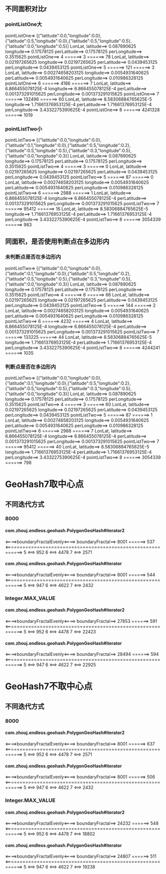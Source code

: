## 不同面积对比r
### pointListOne大
pointListOne=> [{"latitude":0.0,"longitude":0.0},{"latitude":0.5,"longitude":0.0},{"latitude":0.5,"longitude":0.5},{"latitude":0.0,"longitude":0.5}]
LonLat, latitude==> 0.087890625 longitude==> 0.17578125 perLatitude==> 0.17578125 perLongitude==> 0.3515625
pointListOne==> 4 ======> 3 ======> 78
LonLat, latitude==> 0.02197265625 longitude==> 0.02197265625 perLatitude==> 0.0439453125 perLongitude==> 0.0439453125
pointListOne==> 5 ======> 121 ======> 3
LonLat, latitude==> 0.00274658203125 longitude==> 0.0054931640625 perLatitude==> 0.0054931640625 perLongitude==> 0.010986328125
pointListOne==> 6 ======> 4186 ======> 7
LonLat, latitude==> 6.866455078125E-4 longitude==> 6.866455078125E-4 perLatitude==> 0.001373291015625 perLongitude==> 0.001373291015625
pointListOne==> 7 ======> 132496 ======> 60
LonLat, latitude==> 8.58306884765625E-5 longitude==> 1.71661376953125E-4 perLatitude==> 1.71661376953125E-4 perLongitude==> 3.4332275390625E-4
pointListOne==> 8 ======> 4241328 ======> 1019

### pointListTwo小
pointListTwo=> [{"latitude":0.0,"longitude":0.0},{"latitude":0.1,"longitude":0.0},{"latitude":0.5,"longitude":0.2},{"latitude":0.5,"longitude":0.5},{"latitude":0.3,"longitude":0.5},{"latitude":0.0,"longitude":0.3}]
LonLat, latitude==> 0.087890625 longitude==> 0.17578125 perLatitude==> 0.17578125 perLongitude==> 0.3515625
pointListTwo==> 4 ======> 3 ======> 0
LonLat, latitude==> 0.02197265625 longitude==> 0.02197265625 perLatitude==> 0.0439453125 perLongitude==> 0.0439453125
pointListTwo==> 5 ======> 87 ======> 0
LonLat, latitude==> 0.00274658203125 longitude==> 0.0054931640625 perLatitude==> 0.0054931640625 perLongitude==> 0.010986328125
pointListTwo==> 6 ======> 2988 ======> 1
LonLat, latitude==> 6.866455078125E-4 longitude==> 6.866455078125E-4 perLatitude==> 0.001373291015625 perLongitude==> 0.001373291015625
pointListTwo==> 7 ======> 95412 ======> 16
LonLat, latitude==> 8.58306884765625E-5 longitude==> 1.71661376953125E-4 perLatitude==> 1.71661376953125E-4 perLongitude==> 3.4332275390625E-4
pointListTwo==> 8 ======> 3054339 ======> 983

## 同面积，是否使用判断点在多边形内
### 未判断点是否在多边形内
pointListTwo=> [{"latitude":0.0,"longitude":0.0},{"latitude":0.1,"longitude":0.0},{"latitude":0.5,"longitude":0.2},{"latitude":0.5,"longitude":0.5},{"latitude":0.3,"longitude":0.5},{"latitude":0.0,"longitude":0.3}]
LonLat, latitude==> 0.087890625 longitude==> 0.17578125 perLatitude==> 0.17578125 perLongitude==> 0.3515625
pointListTwo==> 4 ======> 6 ======> 66
LonLat, latitude==> 0.02197265625 longitude==> 0.02197265625 perLatitude==> 0.0439453125 perLongitude==> 0.0439453125
pointListTwo==> 5 ======> 144 ======> 2
LonLat, latitude==> 0.00274658203125 longitude==> 0.0054931640625 perLatitude==> 0.0054931640625 perLongitude==> 0.010986328125
pointListTwo==> 6 ======> 4232 ======> 4
LonLat, latitude==> 6.866455078125E-4 longitude==> 6.866455078125E-4 perLatitude==> 0.001373291015625 perLongitude==> 0.001373291015625
pointListTwo==> 7 ======> 133225 ======> 44
LonLat, latitude==> 8.58306884765625E-5 longitude==> 1.71661376953125E-4 perLatitude==> 1.71661376953125E-4 perLongitude==> 3.4332275390625E-4
pointListTwo==> 8 ======> 4244241 ======> 1035
### 判断点是否在多边形内
pointListTwo=> [{"latitude":0.0,"longitude":0.0},{"latitude":0.1,"longitude":0.0},{"latitude":0.5,"longitude":0.2},{"latitude":0.5,"longitude":0.5},{"latitude":0.3,"longitude":0.5},{"latitude":0.0,"longitude":0.3}]
LonLat, latitude==> 0.087890625 longitude==> 0.17578125 perLatitude==> 0.17578125 perLongitude==> 0.3515625
pointListTwo==> 4 ======> 3 ======> 60
LonLat, latitude==> 0.02197265625 longitude==> 0.02197265625 perLatitude==> 0.0439453125 perLongitude==> 0.0439453125
pointListTwo==> 5 ======> 87 ======> 1
LonLat, latitude==> 0.00274658203125 longitude==> 0.0054931640625 perLatitude==> 0.0054931640625 perLongitude==> 0.010986328125
pointListTwo==> 6 ======> 2988 ======> 7
LonLat, latitude==> 6.866455078125E-4 longitude==> 6.866455078125E-4 perLatitude==> 0.001373291015625 perLongitude==> 0.001373291015625
pointListTwo==> 7 ======> 95412 ======> 40
LonLat, latitude==> 8.58306884765625E-5 longitude==> 1.71661376953125E-4 perLatitude==> 1.71661376953125E-4 perLongitude==> 3.4332275390625E-4
pointListTwo==> 8 ======> 3054339 ======> 798

# GeoHash7取中心点
## 不同迭代方式
### 8000
#### com.zhouj.endless.geohash.PolygonGeoHash#iterator2
<====>boundaryFractalEvenly<====>
boundaryFractal==> 8001 ======> 537
<============================================================>
5 <==> 952
6 <==> 4478
7 <==> 2571

#### com.zhouj.endless.geohash.PolygonGeoHash#iterator
<====>boundaryFractalEvenly<====>
boundaryFractal==> 8001 ======> 544
<============================================================>
5 <==> 947
6 <==> 4622
7 <==> 2432

### Integer.MAX_VALUE
#### com.zhouj.endless.geohash.PolygonGeoHash#iterator2
<====>boundaryFractalEvenly<====>
boundaryFractal==> 27853 ======> 591
<============================================================>
5 <==> 952
6 <==> 4478
7 <==> 22423

#### com.zhouj.endless.geohash.PolygonGeoHash#iterator
<====>boundaryFractalEvenly<====>
boundaryFractal==> 28494 ======> 594
<============================================================>
5 <==> 947
6 <==> 4622
7 <==> 22925

# GeoHash7不取中心点
## 不同迭代方式
### 8000
#### com.zhouj.endless.geohash.PolygonGeoHash#iterator2
<====>boundaryFractalEvenly<====>
boundaryFractal==> 8001 ======> 637
<============================================================>
5 <==> 952
6 <==> 4478
7 <==> 2571

#### com.zhouj.endless.geohash.PolygonGeoHash#iterator
<====>boundaryFractalEvenly<====>
boundaryFractal==> 8001 ======> 506
<============================================================>
5 <==> 947
6 <==> 4622
7 <==> 2432

### Integer.MAX_VALUE
#### com.zhouj.endless.geohash.PolygonGeoHash#iterator2
<====>boundaryFractalEvenly<====>
boundaryFractal==> 24232 ======> 548
<============================================================>
5 <==> 952
6 <==> 4478
7 <==> 18802

#### com.zhouj.endless.geohash.PolygonGeoHash#iterator
<====>boundaryFractalEvenly<====>
boundaryFractal==> 24807 ======> 511
<============================================================>
5 <==> 947
6 <==> 4622
7 <==> 19238


